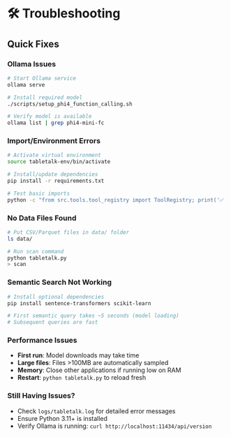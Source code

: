 # 🛠️ Troubleshooting

## Quick Fixes

### Ollama Issues
```bash
# Start Ollama service
ollama serve

# Install required model
./scripts/setup_phi4_function_calling.sh

# Verify model is available
ollama list | grep phi4-mini-fc
```

### Import/Environment Errors
```bash
# Activate virtual environment
source tabletalk-env/bin/activate

# Install/update dependencies
pip install -r requirements.txt

# Test basic imports
python -c "from src.tools.tool_registry import ToolRegistry; print('✅ OK')"
```

### No Data Files Found
```bash
# Put CSV/Parquet files in data/ folder
ls data/

# Run scan command
python tabletalk.py
> scan
```

### Semantic Search Not Working
```bash
# Install optional dependencies
pip install sentence-transformers scikit-learn

# First semantic query takes ~5 seconds (model loading)
# Subsequent queries are fast
```

### Performance Issues
- **First run**: Model downloads may take time
- **Large files**: Files >100MB are automatically sampled
- **Memory**: Close other applications if running low on RAM
- **Restart**: `python tabletalk.py` to reload fresh

### Still Having Issues?
- Check `logs/tabletalk.log` for detailed error messages
- Ensure Python 3.11+ is installed
- Verify Ollama is running: `curl http://localhost:11434/api/version`
